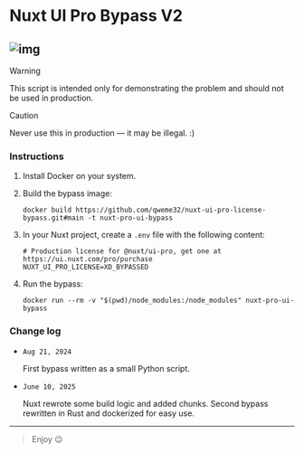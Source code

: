 # Nuxt UI Pro Bypass V2

![img](https://i.ibb.co/PHD5ZDD/image.png)
---

> [!WARNING]  
> This script is intended only for demonstrating the problem and should not be used in production.

> [!CAUTION]
> Never use this in production — it may be illegal. :)

### Instructions
1. Install Docker on your system.
2. Build the bypass image:

    ```
    docker build https://github.com/qweme32/nuxt-ui-pro-license-bypass.git#main -t nuxt-pro-ui-bypass
    ```
3. In your Nuxt project, create a `.env` file with the following content:

    ```
    # Production license for @nuxt/ui-pro, get one at https://ui.nuxt.com/pro/purchase
    NUXT_UI_PRO_LICENSE=XD_BYPASSED
    ```
4. Run the bypass:

    ```
    docker run --rm -v "$(pwd)/node_modules:/node_modules" nuxt-pro-ui-bypass
    ```

### Change log
- `Aug 21, 2024`

    First bypass written as a small Python script.
- `June 10, 2025`

    Nuxt rewrote some build logic and added chunks. Second bypass rewritten in Rust and dockerized for easy use.
    
---

> Enjoy 😉
